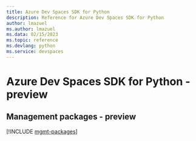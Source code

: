```yaml
---
title: Azure Dev Spaces SDK for Python
description: Reference for Azure Dev Spaces SDK for Python
author: lmazuel
ms.author: lmazuel
ms.data: 02/15/2023
ms.topic: reference
ms.devlang: python
ms.service: devspaces
---
```

# Azure Dev Spaces SDK for Python - preview

## Management packages - preview
[!INCLUDE [mgmt-packages](dev-spaces-mgmt-index.md)]